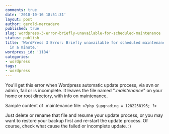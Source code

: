 ```yaml
---
comments: true
date: '2010-10-16 18:51:31'
layout: post
author: gerold-mercadero
published: true
slug: wordpress-3-error-briefly-unavailable-for-scheduled-maintenance
status: publish
title: 'WordPress 3 Error: Briefly unavailable for scheduled maintenance. Check back
  in a minute.'
wordpress_id: '1184'
categories:
- wordpress
tags:
- wordpress
---
```


You'll get this error when Wordpress automatic update process, via svn or admin, fail or is incomplete.  It leaves the file named "_.maintenance_" on your home or root directory, with info on maintenance.

Sample content of .maintenance file: `<?php $upgrading = 1282258195; ?>`

Just delete or rename that file and resume your update process, or you may want to restore your backup first and re-start the update process.  Of course, check what cause the failed or incomplete update. :)
